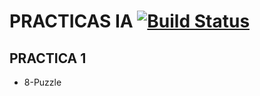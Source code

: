 # PRACTICAS IA [![Build Status](https://dev.azure.com/rodrigosanabria22/krosf/_apis/build/status/KROSF.IA)](https://dev.azure.com/rodrigosanabria22/krosf/_build/latest?definitionId=6)
## PRACTICA 1
* 8-Puzzle
